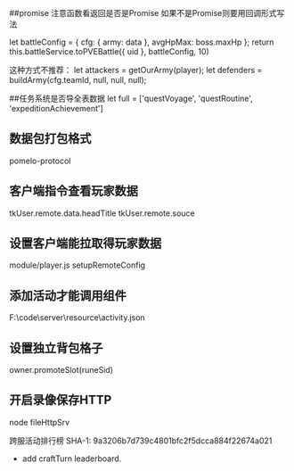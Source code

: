 ##promise
注意函数看返回是否是Promise
如果不是Promise则要用回调形式写法

let battleConfig = { cfg: { army: data }, avgHpMax: boss.maxHp };
        return this.battleService.toPVEBattle({ uid }, battleConfig, 10)

这种方式不推荐：
        let attackers = getOurArmy(player);
        let defenders = buildArmy(cfg.teamId, null, null, null);

##任务系统是否导全表数据
let full = ['questVoyage', 'questRoutine', 'expeditionAchievement']

## 数据包打包格式
pomelo-protocol

## 客户端指令查看玩家数据
tkUser.remote.data.headTitle
tkUser.remote.souce

## 设置客户端能拉取得玩家数据
module/player.js setupRemoteConfig

## 添加活动才能调用组件
F:\code\server\resource\activity.json

## 设置独立背包格子
owner.promoteSlot(runeSid)

## 开启录像保存HTTP
node fileHttpSrv

跨服活动排行榜
SHA-1: 9a3206b7d739c4801bfc2f5dcca884f22674a021
* add craftTurn leaderboard.
